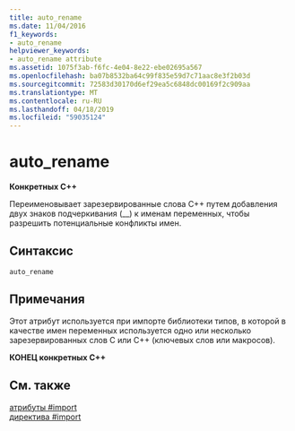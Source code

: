 ```yaml
---
title: auto_rename
ms.date: 11/04/2016
f1_keywords:
- auto_rename
helpviewer_keywords:
- auto_rename attribute
ms.assetid: 1075f3ab-f6fc-4e04-8e22-ebe02695a567
ms.openlocfilehash: ba07b8532ba64c99f835e59d7c71aac8e3f2b03d
ms.sourcegitcommit: 72583d30170d6ef29ea5c6848dc00169f2c909aa
ms.translationtype: MT
ms.contentlocale: ru-RU
ms.lasthandoff: 04/18/2019
ms.locfileid: "59035124"
---
```

# <a name="autorename"></a>auto_rename

**Конкретных C++**

Переименовывает зарезервированные слова C++ путем добавления двух знаков подчеркивания (__) к именам переменных, чтобы разрешить потенциальные конфликты имен.

## <a name="syntax"></a>Синтаксис

```
auto_rename
```

## <a name="remarks"></a>Примечания

Этот атрибут используется при импорте библиотеки типов, в которой в качестве имен переменных используется одно или несколько зарезервированных слов C или C++ (ключевых слов или макросов).

**КОНЕЦ конкретных C++**

## <a name="see-also"></a>См. также

[атрибуты #import](../preprocessor/hash-import-attributes-cpp.md)<br/>
[директива #import](../preprocessor/hash-import-directive-cpp.md)
